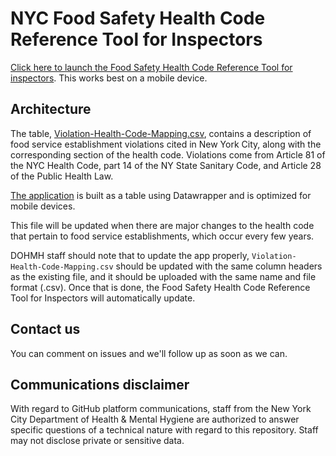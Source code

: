# NYC Food Safety Health Code Reference Tool for Inspectors
[Click here to launch the Food Safety Health Code Reference Tool for inspectors](https://datawrapper.dwcdn.net/Bk4zv/4/). This works best on a mobile device.

## Architecture

The table, [Violation-Health-Code-Mapping.csv](https://github.com/nychealth/Food-Safety-Health-Code-Reference/blob/main/Violation-Health-Code-Mapping.csv), contains a description of food service establishment violations cited in New York City, along with the corresponding section of the health code. Violations come from Article 81 of the NYC Health Code, part 14 of the NY State Sanitary Code, and Article 28 of the Public Health Law.

[The application](https://datawrapper.dwcdn.net/Bk4zv/4/) is built as a table using Datawrapper and is optimized for mobile devices.

This file will be updated when there are major changes to the health code that pertain to food service establishments, which occur every few years.

DOHMH staff should note that to update the app properly, ```Violation-Health-Code-Mapping.csv``` should be updated with the same column headers as the existing file, and it should be uploaded with the same name and file format (.csv). Once that is done, the Food Safety Health Code Reference Tool for Inspectors will automatically update. 

## Contact us

You can comment on issues and we'll follow up as soon as we can. 

## Communications disclaimer

With regard to GitHub platform communications, staff from the New York City Department of Health & Mental Hygiene are authorized to answer specific questions of a technical nature with regard to this repository. Staff may not disclose private or sensitive data. 
